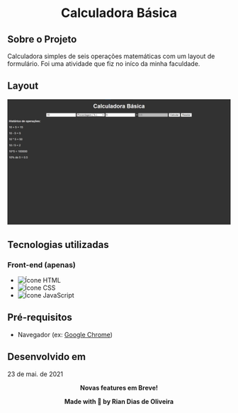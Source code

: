 <h1 align="center">Calculadora Básica</h1>

## Sobre o Projeto

Calculadora simples de seis operações matemáticas com um layout de formulário. Foi uma atividade que fiz no iníco da minha faculdade.

## Layout

![Imagem demonstrativa do projeto](demo/layout.png)

## Tecnologias utilizadas

### Front-end (apenas)

<ul>
    <li><img src="https://camo.githubusercontent.com/c8d13e1c596a6726b1da8475a9299fac133f95ef009083b48be01f975a44987e/68747470733a2f2f696d672e736869656c64732e696f2f62616467652f2d48544d4c2d3035313232413f7374796c653d666c6174266c6f676f3d48544d4c35" alt="Ícone HTML" height="25"></img></li>
    <li><img src="https://img.shields.io/badge/-CSS-05122A?style=flat&logo=CSS3&logoColor=1572B6" alt="Ícone CSS" height="25"></img></li>
    <li><img src="https://img.shields.io/badge/-JavaScript-05122A?style=flat&logo=javascript" alt="Ícone JavaScript" height="25"></img></li>
</ul>

## Pré-requisitos

* Navegador (ex: [Google Chrome](https://www.google.com/intl/pt-BR/chrome/))

## Desenvolvido em

23 de mai. de 2021

<p align="center"><strong>Novas features em Breve!<strong></p>

<p align="center">Made with 💙 by Rian Dias de Oliveira</p>